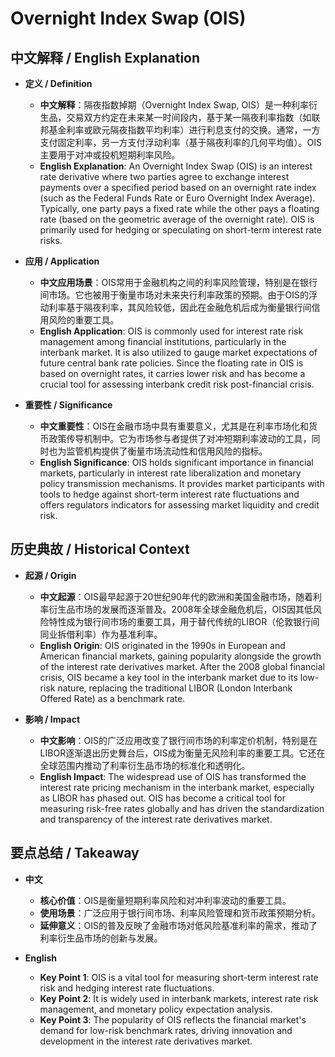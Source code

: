 # Overnight Index Swap (OIS)

## 中文解释 / English Explanation

* **定义 / Definition**  
  - **中文解释**：隔夜指数掉期（Overnight Index Swap, OIS）是一种利率衍生品，交易双方约定在未来某一时间段内，基于某一隔夜利率指数（如联邦基金利率或欧元隔夜指数平均利率）进行利息支付的交换。通常，一方支付固定利率，另一方支付浮动利率（基于隔夜利率的几何平均值）。OIS主要用于对冲或投机短期利率风险。  
  - **English Explanation**: An Overnight Index Swap (OIS) is an interest rate derivative where two parties agree to exchange interest payments over a specified period based on an overnight rate index (such as the Federal Funds Rate or Euro Overnight Index Average). Typically, one party pays a fixed rate while the other pays a floating rate (based on the geometric average of the overnight rate). OIS is primarily used for hedging or speculating on short-term interest rate risks.

* **应用 / Application**  
  - **中文应用场景**：OIS常用于金融机构之间的利率风险管理，特别是在银行间市场。它也被用于衡量市场对未来央行利率政策的预期。由于OIS的浮动利率基于隔夜利率，其风险较低，因此在金融危机后成为衡量银行间信用风险的重要工具。  
  - **English Application**: OIS is commonly used for interest rate risk management among financial institutions, particularly in the interbank market. It is also utilized to gauge market expectations of future central bank rate policies. Since the floating rate in OIS is based on overnight rates, it carries lower risk and has become a crucial tool for assessing interbank credit risk post-financial crisis.

* **重要性 / Significance**  
  - **中文重要性**：OIS在金融市场中具有重要意义，尤其是在利率市场化和货币政策传导机制中。它为市场参与者提供了对冲短期利率波动的工具，同时也为监管机构提供了衡量市场流动性和信用风险的指标。  
  - **English Significance**: OIS holds significant importance in financial markets, particularly in interest rate liberalization and monetary policy transmission mechanisms. It provides market participants with tools to hedge against short-term interest rate fluctuations and offers regulators indicators for assessing market liquidity and credit risk.

## 历史典故 / Historical Context

* **起源 / Origin**  
  - **中文起源**：OIS最早起源于20世纪90年代的欧洲和美国金融市场，随着利率衍生品市场的发展而逐渐普及。2008年全球金融危机后，OIS因其低风险特性成为银行间市场的重要工具，用于替代传统的LIBOR（伦敦银行间同业拆借利率）作为基准利率。  
  - **English Origin**: OIS originated in the 1990s in European and American financial markets, gaining popularity alongside the growth of the interest rate derivatives market. After the 2008 global financial crisis, OIS became a key tool in the interbank market due to its low-risk nature, replacing the traditional LIBOR (London Interbank Offered Rate) as a benchmark rate.

* **影响 / Impact**  
  - **中文影响**：OIS的广泛应用改变了银行间市场的利率定价机制，特别是在LIBOR逐渐退出历史舞台后，OIS成为衡量无风险利率的重要工具。它还在全球范围内推动了利率衍生品市场的标准化和透明化。  
  - **English Impact**: The widespread use of OIS has transformed the interest rate pricing mechanism in the interbank market, especially as LIBOR has phased out. OIS has become a critical tool for measuring risk-free rates globally and has driven the standardization and transparency of the interest rate derivatives market.

## 要点总结 / Takeaway

* **中文**  
  - **核心价值**：OIS是衡量短期利率风险和对冲利率波动的重要工具。  
  - **使用场景**：广泛应用于银行间市场、利率风险管理和货币政策预期分析。  
  - **延伸意义**：OIS的普及反映了金融市场对低风险基准利率的需求，推动了利率衍生品市场的创新与发展。

* **English**  
  - **Key Point 1**: OIS is a vital tool for measuring short-term interest rate risk and hedging interest rate fluctuations.  
  - **Key Point 2**: It is widely used in interbank markets, interest rate risk management, and monetary policy expectation analysis.  
  - **Key Point 3**: The popularity of OIS reflects the financial market's demand for low-risk benchmark rates, driving innovation and development in the interest rate derivatives market.
